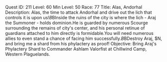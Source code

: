 Quest ID: 211
Level: 60
Min Level: 50
Race: 77
Title: Alas, Andorhal
Description: Alas, the time to attack Andorhal and drive out the lich that controls it is upon us!$B$BInside the ruins of the city is where the lich - Araj the Summoner - holds dominion.He is guarded by numerous Scourge surrounding the remains of city's center, and his personal retinue of guardians attached to him directly is formidable.You will need numerous allies to even stand a chance of facing him successfully.$B$BDestroy Araj, $N, and bring me a shard from his phylactery as proof!
Objective: Bring Araj's Phylactery Shard to Commander Ashlam Valorfist at Chillwind Camp, Western Plaguelands.
